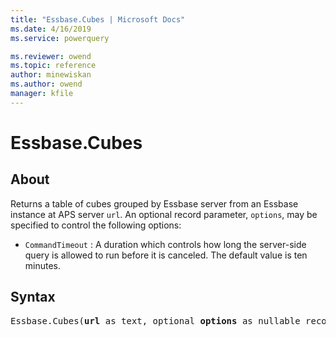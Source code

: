 ```yaml
---
title: "Essbase.Cubes | Microsoft Docs"
ms.date: 4/16/2019
ms.service: powerquery

ms.reviewer: owend
ms.topic: reference
author: minewiskan
ms.author: owend
manager: kfile
---
```

# Essbase.Cubes

## About  

Returns a table of cubes grouped by Essbase server from an Essbase instance at APS server <code>url</code>. An optional record parameter, <code>options</code>, may be specified to control the following options: <ul> <li><code>CommandTimeout</code> : A duration which controls how long the server-side query is allowed to run before it is canceled. The default value is ten minutes.</li> </ul> 

## Syntax

<pre>
Essbase.Cubes(<b>url</b> as text, optional <b>options</b> as nullable record) as table
</pre>
